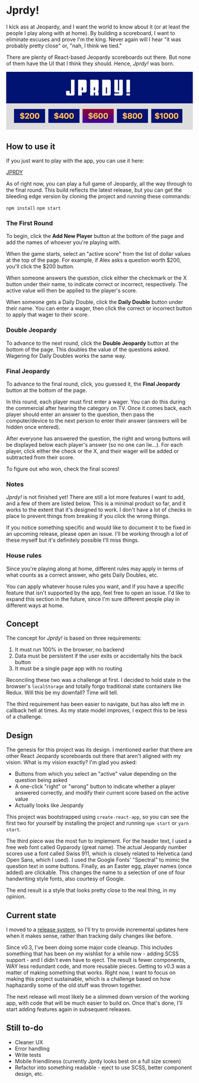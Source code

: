# Jprdy!

I kick ass at Jeopardy, and I want the world to know about it (or at least the people I play along with at home). By building a scoreboard, I want to eliminate excuses and prove I'm the king. Never again will I hear "it was probably pretty close" or, "nah, I think we tied."

There are plenty of React-based Jeopardy scoreboards out there. But none of them have the UI that I think they should. Hence, *Jprdy!* was born.

![Jprdy](./jprdy-screenshot.png?raw=true "Jprdy")

## How to use it

If you just want to play with the app, you can use it here:

[JPRDY](https://jprdy.phizon.io)

As of right now, you can play a full game of Jeopardy, all the way through to the final round. This build reflects the latest release, but you can get the bleeding edge version by cloning the project and running these commands:

`npm install`
`npm start`

### The First Round

To begin, click the **Add New Player** button at the bottom of the page and add the names of whoever you're playing with.

When the game starts, select an "active score" from the list of dollar values at the top of the page. For example, if Alex asks a question worth $200, you'll click the $200 button.

When someone answers the question, click either the checkmark or the X button under their name, to indicate correct or incorrect, respectively. The active value will then be applied to the player's score.

When someone gets a Daily Double, click the **Daily Double** button under their name. You can enter a wager, then click the correct or incorrect button to apply that wager to their score.

### Double Jeopardy

To advance to the next round, click the **Double Jeopardy** button at the bottom of the page. This doubles the value of the questions asked. Wagering for Daily Doubles works the same way.

### Final Jeopardy

To advance to the final round, click, you guessed it, the **Final Jeopardy** button at the bottom of the page.

In this round, each player must first enter a wager. You can do this during the commercial after hearing the category on TV. Once it comes back, each player should enter an answer to the question, then pass the computer/device to the next person to enter their answer (answers will be hidden once entered).

After everyone has answered the question, the right and wrong buttons will be displayed below each player's answer (so no one can lie...). For each player, click either the check or the X, and their wager will be added or subtracted from their score.

To figure out who won, check the final scores!

### Notes

*Jprdy!* is not finished yet! There are still a lot more features I want to add, and a few of them are listed below. This is a minimal product so far, and it works to the extent that it's designed to work. I don't have a lot of checks in place to prevent things from breaking if you click the wrong things.

If you notice something specific and would like to document it to be fixed in an upcoming release, please open an issue. I'll be working through a lot of these myself but it's definitely possible I'll miss things.

### House rules

Since you're playing along at home, different rules may apply in terms of what counts as a correct answer, who gets Daily Doubles, etc.

You can apply whatever house rules you want, and if you have a specific feature that isn't supported by the app, feel free to open an issue. I'd like to expand this section in the future, since I'm sure different people play in different ways at home.

## Concept

The concept for *Jprdy!* is based on three requirements:

  1.  It must run 100% in the browser, no backend
  2.  Data must be persistent if the user exits or accidentally hits the back button
  3.  It must be a single page app with no routing

Reconciling these two was a challenge at first. I decided to hold state in the browser's `localStorage` and totally forgo traditional state containers like Redux. Will this be my downfall? Time will tell.

The third requirement has been easier to navigate, but has also left me in callback hell at times. As my state model improves, I expect this to be less of a challenge.

## Design

The genesis for this project was its design. I mentioned earlier that there are other React Jeopardy scoreboards out there that aren't aligned with my vision. What is my vision exactly? I'm glad you asked:

  - Buttons from which you select an "active" value depending on the question being asked
  - A one-click "right" or "wrong" button to indicate whether a player answered correctly, and modify their current score based on the active value
  - Actually looks like Jeopardy

This project was bootstrapped using `create-react-app`, so you can see the first two for yourself by installing the project and running `npm start` or `yarn start`.

The third piece was the most fun to implement. For the header text, I used a free web font called Gyparody (great name). The actual Jeopardy number scores use a font called Swiss 911, which is closely related to Helvetica (and Open Sans, which I used). I used the Google Fonts' "Spectral" to mimic the question text in some buttons. Finally, as an Easter egg, player names (once added) are clickable. This changes the name to a selection of one of four handwriting style fonts, also courtesy of Google.

The end result is a style that looks pretty close to the real thing, in my opinion.

## Current state

I moved to a [release system](https://github.com/pbzona/jprdy/releases), so I'll try to provide incremental updates here when it makes sense, rather than tracking daily changes like before.

Since v0.3, I've been doing some major code cleanup. This includes something that has been on my wishlist for a while now - adding SCSS support - and I didn't even have to eject. The result is fewer components, WAY less redundant code, and more reusable pieces. Getting to v0.3 was a matter of making something that works. Right now, I want to focus on making this project sustainable, which is a challenge based on how haphazardly some of the old stuff was thrown together.

The next release will most likely be a slimmed down version of the working app, with code that will be much easier to build on. Once that's done, I'll start adding features again in subsequent releases.

## Still to-do

- Cleaner UX
- Error handling
- Write tests
- Mobile friendliness (currently Jprdy looks best on a full size screen)
- Refactor into something readable - eject to use SCSS, better component design, etc.
